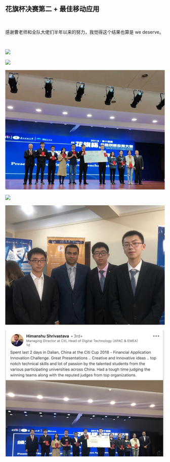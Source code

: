 ## 花旗杯决赛第二 + 最佳移动应用

&nbsp;   

感谢曹老师和全队大佬们半年以来的努力，我觉得这个结果也算是 we deserve。

&nbsp;   

![](二等奖.jpg)

![](最佳移动开放银行创新应用奖.jpg)

![](./1.jpg)

![](./2.jpg)

![](./3.jpg)

![](./4.png)